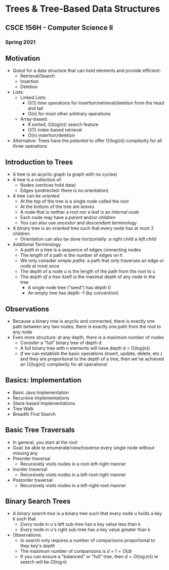 
# Trees & Tree-Based Data Structures
## CSCE 156H - Computer Science II 
### Spring 2021

## Motivation

* Quest for a data structure that can hold elements and provide efficient:
  * Retrieval/Search
  * Insertion
  * Deletion
* Lists:
  * Linked Lists:
    * O(1) time operations for insertion/retrieval/deletion from the head and tail
    * O(n) for most other arbitrary operations
  * Array-based: 
    * If sorted, O(log(n)) search feature
    * O(1) index-based retrieval
    * O(n) insertion/deletion
* Alternative: Trees have the *potential* to offer O(log(n)) complexity for all three operations

## Introduction to Trees

* A tree is an acyclic graph (a graph with no cycles)
* A tree is a collection of:
  * Nodes (vertices hold data)
  * Edges (undirected: there is no orientation)
* A tree can be *oriented*
  * At the top of the tree is a single node called the *root*
  * At the bottom of the tree are *leaves*
  * A node that is neither a root nor a leaf is an *internal node*
  * Each node may have a *parent* and/or *children*
  * You can also use *ancestor* and *descendant* terminology
* A *binary* tree is an oriented tree such that every node has at most 2 children
  * Orientation can also be done horizontally: *a right child* a *left child*
* Additional Terminology
  * A *path* in a tree is a sequence of edges connecting nodes
  * The *length* of a path is the number of edges on it
  * We only consider *simple paths*: a path that only traverses an edge or node at most once
  * The *depth* of a node u is the length of the path from the root to u
  * The *depth of a tree* itself is the maximal depth of any node in the tree
    * A single node tree ("seed") has depth 0
    * An empty tree has depth -1 (by convention)

## Observations

* Because a binary tree is acyclic and connected, there is exactly one path between any two nodes, there is exactly one path from the root to any node
* Even more structure: at any depth, there is a maximum number of nodes
  * Consider a "full" binary tree of depth d
  * A full binary tree with n elements will have depth d = O(log(n))
  * *If* we can establish the basic operations (insert, update, delete, etc.) and they are proportional to the depth of a tree, then we've achieved an O(log(n)) complexity for all operations!

## Basics: Implementation

* Basic Java Implementation
* Recursive Implementations
* Stack-based Implementations
* Tree Walk
* Breadth First Search

## Basic Tree Traversals

* In general, you start at the root
* Goal: be able to enumerate/view/traverse every single node without missing any
* Preorder traversal
  * Recursively visits nodes in a root-left-right manner
* Inorder traversal
  * Recursively visits nodes in a left-root-right manner
* Postorder traversal
  * Recursively visits nodes in a left-right-root manner

## Binary Search Trees

* A *binary search tree* is a binary tree such that every node u holds a key k such that
  * *Every* node in u's left sub-tree has a key value less than k
  * *Every* node in u's right sub-tree has a key value greater than k
* Observations:
  * to search only requires a number of comparisons proportional to they key's *depth*
  * The maximum number of comparisons is $d+1 = O(d)$
  * If you can ensure a "balanced" or "full" tree, then $d = O(\log(n))$ ie search will be $O(\log{n})$
